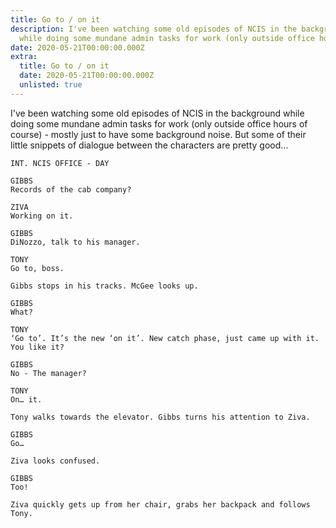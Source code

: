 ```yaml
---
title: Go to / on it
description: I've been watching some old episodes of NCIS in the background
  while doing some mundane admin tasks for work (only outside office hours of…
date: 2020-05-21T00:00:00.000Z
extra:
  title: Go to / on it
  date: 2020-05-21T00:00:00.000Z
  unlisted: true
---
```


I've been watching some old episodes of NCIS in the background while doing some mundane admin tasks for work (only outside office hours of course) - mostly just to have some background noise. But some of their little snippets of dialogue between the characters are pretty good…

```fountain
INT. NCIS OFFICE - DAY

GIBBS
Records of the cab company?

ZIVA
Working on it.

GIBBS
DiNozzo, talk to his manager.

TONY
Go to, boss.

Gibbs stops in his tracks. McGee looks up.

GIBBS
What?

TONY
‘Go to’. It’s the new ‘on it’. New catch phase, just came up with it. You like it?

GIBBS
No - The manager?

TONY
On… it.

Tony walks towards the elevator. Gibbs turns his attention to Ziva.

GIBBS
Go…

Ziva looks confused.

GIBBS
Too!

Ziva quickly gets up from her chair, grabs her backpack and follows Tony.
```
